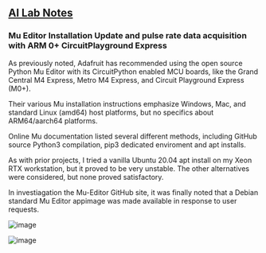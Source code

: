 ## <u>AI Lab Notes</u>

### Mu Editor Installation Update and pulse rate data acquisition with ARM 0+ CircuitPlayground Express

As previously noted, Adafruit has recommended using the open source Python Mu Editor with its CircuitPython enabled MCU boards, like the Grand Central M4 Express, Metro M4 Express, and Circuit Playground Express (M0+).  

Their various Mu installation instructions emphasize Windows, Mac, and standard Linux (amd64) host platforms, but no specifics about ARM64/aarch64 platforms.

Online Mu documentation listed several different methods, including GitHub source Python3 compilation, pip3 dedicated enviroment and apt installs.

As with prior projects, I tried a vanilla Ubuntu 20.04 apt install on my Xeon RTX workstation, but it proved to be very unstable.  The other alternatives were considered, but none proved satisfactory.

In investiagation the Mu-Editor GitHub site, it was finally noted that a Debian standard Mu Editor appimage was made available in response to user requests.

![image](https://github.com/rtrelease/Jetson-Symbolics-Neuromorphics/assets/71346897/cb2d70b5-bcb0-4b9e-8eee-c7be7d1dd06a)

![image](https://github.com/rtrelease/Jetson-Symbolics-Neuromorphics/assets/71346897/d1efbbcb-2319-44e4-9c71-8907daa23c82)
